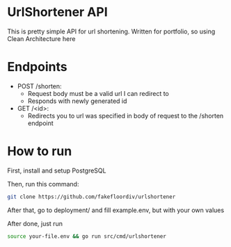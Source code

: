 # UrlShortener API

This is pretty simple API for url shortening. Written for portfolio, so using Clean Architecture here

# Endpoints
- POST /shorten:
  - Request body must be a valid url I can redirect to
  - Responds with newly generated id
- GET /\<id\>:
  - Redirects you to url was specified in body of request to the /shorten endpoint
  
# How to run

First, install and setup PostgreSQL

Then, run this command:

```bash
git clone https://github.com/fakefloordiv/urlshortener
```

After that, go to deployment/ and fill example.env, but with your own values

After done, just run 
```bash
source your-file.env && go run src/cmd/urlshortener
```
